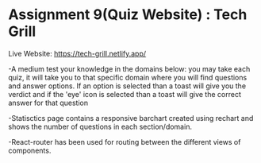 # Assignment 9(Quiz Website) : Tech Grill

Live Website: https://tech-grill.netlify.app/

-A medium test your knowledge in the domains below: you may take each quiz, it will take you to that specific domain where you will find questions and answer options. If an option is selected than a toast will give you the verdict and if the 'eye' icon is selected than a toast will give the correct answer for that question

-Statisctics page contains a responsive barchart created using rechart and shows the number of questions in each section/domain.

-React-router has been used for routing between the different views of components.
